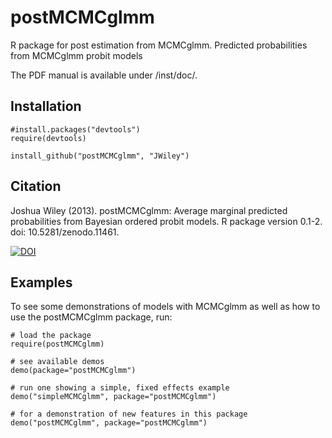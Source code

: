 postMCMCglmm
============

R package for post estimation from MCMCglmm. Predicted probabilities from MCMCglmm probit models

The PDF manual is available under /inst/doc/.

Installation
------------

```
#install.packages("devtools")
require(devtools)

install_github("postMCMCglmm", "JWiley")
```

Citation
--------

  Joshua Wiley (2013). postMCMCglmm: Average marginal predicted
  probabilities from Bayesian ordered probit models. R package version
  0.1-2. doi: 10.5281/zenodo.11461.

[![DOI](https://zenodo.org/badge/5776/JWiley/postMCMCglmm.png)](http://dx.doi.org/10.5281/zenodo.11461)

Examples
--------

To see some demonstrations of models with MCMCglmm as well as how to
use the postMCMCglmm package, run:

```
# load the package
require(postMCMCglmm)

# see available demos
demo(package="postMCMCglmm")

# run one showing a simple, fixed effects example
demo("simpleMCMCglmm", package="postMCMCglmm")

# for a demonstration of new features in this package
demo("postMCMCglmm", package="postMCMCglmm")
```
